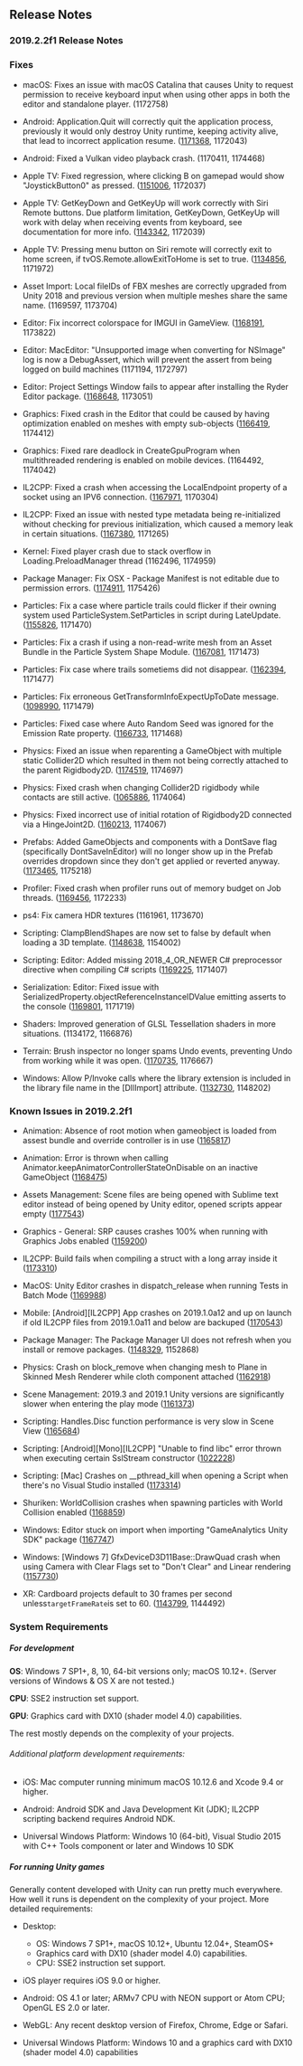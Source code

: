 ## Release Notes

### 2019.2.2f1 Release Notes

### Fixes

-   macOS: Fixes an issue with macOS Catalina that causes Unity to request permission to receive keyboard input when using other apps in both the editor and standalone player. (1172758)

-   Android: Application.Quit will correctly quit the application process, previously it would only destroy Unity runtime, keeping activity alive, that lead to incorrect application resume. ([1171368](https://issuetracker.unity3d.com/issues/reopening-app-after-application-dot-quit-causes-unity-on-android-iap-sdk-to-not-initialise-successfully), 1172043)

-   Android: Fixed a Vulkan video playback crash. (1170411, 1174468)

-   Apple TV: Fixed regression, where clicking B on gamepad would show \"JoystickButton0\" as pressed. ([1151006](https://issuetracker.unity3d.com/issues/tvos-when-b-button-is-pressed-on-a-wireless-controller-connected-to-a-tvos-the-menu-button-joystickbutton0-is-shown-as-held), 1172037)

-   Apple TV: GetKeyDown and GetKeyUp will work correctly with Siri Remote buttons. Due platform limitation, GetKeyDown, GetKeyUp will work with delay when receiving events from keyboard, see documentation for more info. ([1143342](https://issuetracker.unity3d.com/issues/tvos-getkeydown-and-getkeyup-are-set-to-true-every-few-frames-when-holding-down-any-key-on-wireless-tv-remote-or-keyboard), 1172039)

-   Apple TV: Pressing menu button on Siri remote will correctly exit to home screen, if tvOS.Remote.allowExitToHome is set to true. ([1134856](https://issuetracker.unity3d.com/issues/ios-pressing-the-menu-button-on-appletv-remote-doesnt-exit-to-home-screen-when-tvos-dot-remote-dot-allowexittohome-is-set-to-true), 1171972)

-   Asset Import: Local fileIDs of FBX meshes are correctly upgraded from Unity 2018 and previous version when multiple meshes share the same name. (1169597, 1173704)

-   Editor: Fix incorrect colorspace for IMGUI in GameView. ([1168191](https://issuetracker.unity3d.com/issues/gui-dot-drawtexture-is-too-bright-slash-washed-out-when-color-space-is-set-to-linear-mode), 1173822)

-   Editor: MacEditor: \"Unsupported image when converting for NSImage\" log is now a DebugAssert, which will prevent the assert from being logged on build machines (1171194, 1172797)

-   Editor: Project Settings Window fails to appear after installing the Ryder Editor package. ([1168648](https://issuetracker.unity3d.com/issues/project-settings-window-fails-to-appear-after-installing-the-ryder-editor-package), 1173051)

-   Graphics: Fixed crash in the Editor that could be caused by having optimization enabled on meshes with empty sub-objects ([1166419](https://issuetracker.unity3d.com/issues/crash-on-optimizemeshjobdata-optimizemeshjob-when-calling-mesh-dot-optimize), 1174412)

-   Graphics: Fixed rare deadlock in CreateGpuProgram when multithreaded rendering is enabled on mobile devices. (1164492, 1174042)

-   IL2CPP: Fixed a crash when accessing the LocalEndpoint property of a socket using an IPV6 connection. ([1167971](https://issuetracker.unity3d.com/issues/constructor-ipendpoint-ipadress-int-throws-an-exception-when-using-ipv6-tcp-streams-in-il2cpp-builds), 1170304)

-   IL2CPP: Fixed an issue with nested type metadata being re-initialized without checking for previous initialization, which caused a memory leak in certain situations. ([1167380](https://issuetracker.unity3d.com/issues/il2cpp-memory-leak-in-particlesystem-dot-getparticles-when-using-a-mesh-particle), 1171265)

-   Kernel: Fixed player crash due to stack overflow in Loading.PreloadManager thread (1162496, 1174959)

-   Package Manager: Fix OSX - Package Manifest is not editable due to permission errors. ([1174911](https://issuetracker.unity3d.com/issues/osx-package-manifest-is-not-editable-due-to-permission-errors), 1175426)

-   Particles: Fix a case where particle trails could flicker if their owning system used ParticleSystem.SetParticles in script during LateUpdate. ([1155826](https://issuetracker.unity3d.com/issues/particlesystem-trails-cause-artefacts-when-using-setparticles-in-lateupdate-and-particle-gets-destroyed), 1171470)

-   Particles: Fix a crash if using a non-read-write mesh from an Asset Bundle in the Particle System Shape Module. ([1167081](https://issuetracker.unity3d.com/issues/editor-crashes-in-trianglearea3d-when-instantiating-a-particlesystem-prefab-reference-to-a-non-readable-mesh-in-an-assetbundle), 1171473)

-   Particles: Fix case where trails sometiems did not disappear. ([1162394](https://issuetracker.unity3d.com/issues/particle-system-trails-do-not-die-after-particles-die-when-instantiating-large-quantity-of-particle-systems-for-20-plus-seconds), 1171477)

-   Particles: Fix erroneous GetTransformInfoExpectUpToDate message. ([1098990](https://issuetracker.unity3d.com/issues/lwrp-instantiating-particle-system-prefabs-with-ienumerator-produces-errors), 1171479)

-   Particles: Fixed case where Auto Random Seed was ignored for the Emission Rate property. ([1166733](https://issuetracker.unity3d.com/issues/shuriken-auto-random-seed-doesnt-work-for-random-emission-rate-between-constants-or-curves), 1171468)

-   Physics: Fixed an issue when reparenting a GameObject with multiple static Collider2D which resulted in them not being correctly attached to the parent Rigidbody2D. ([1174519](https://issuetracker.unity3d.com/issues/collider-stays-behind-when-gameobject-with-multiple-colliders-is-set-as-child-in-script-of-object-which-moves-using-rigidbody2d), 1174697)

-   Physics: Fixed crash when changing Collider2D rigidbody while contacts are still active. ([1065886](https://issuetracker.unity3d.com/issues/crash-on-gameobject-sendmessageany-when-detached-child-gameobjects-collision-destroys-parent-gameobject), 1174064)

-   Physics: Fixed incorrect use of initial rotation of Rigidbody2D connected via a HingeJoint2D. ([1160213](https://issuetracker.unity3d.com/issues/hingejoint2d-angle-limits-are-not-respected-when-connected-objects-rotation-is-not-0), 1174067)

-   Prefabs: Added GameObjects and components with a DontSave flag (specifically DontSaveInEditor) will no longer show up in the Prefab overrides dropdown since they don\'t get applied or reverted anyway. ([1173465](https://issuetracker.unity3d.com/issues/child-gameobjects-with-hideanddontsave-flag-appear-as-overrides-on-prefab-instances), 1175218)

-   Profiler: Fixed crash when profiler runs out of memory budget on Job threads. ([1169456](https://issuetracker.unity3d.com/issues/gfxdevice-onprofilerframechanged-crash), 1172233)

-   ps4: Fix camera HDR textures (1161961, 1173670)

-   Scripting: ClampBlendShapes are now set to false by default when loading a 3D template. ([1148638](https://issuetracker.unity3d.com/issues/templates-clamp-blendshapes-are-set-to-true-by-default-when-creating-new-projects), 1154002)

-   Scripting: Editor: Added missing 2018_4\_OR_NEWER C# preprocessor directive when compiling C# scripts ([1169225](https://issuetracker.unity3d.com/issues/2018-4-or-newer-define-is-missing-slash-not-working-slash-broken), 1171407)

-   Serialization: Editor: Fixed issue with SerializedProperty.objectReferenceInstanceIDValue emitting asserts to the console ([1169801](https://issuetracker.unity3d.com/issues/serializedproperty-dot-objectreferenceinstanceidvalue-asserts-if-update-has-been-called-for-the-serialized-object), 1171719)

-   Shaders: Improved generation of GLSL Tessellation shaders in more situations. (1134172, 1166876)

-   Terrain: Brush inspector no longer spams Undo events, preventing Undo from working while it was open. ([1170735](https://issuetracker.unity3d.com/issues/having-the-custom-brush-menu-open-with-custom-brush-texture-set-to-none-breaks-undo-functionality), 1176667)

-   Windows: Allow P/Invoke calls where the library extension is included in the library file name in the \[DllImport\] attribute. ([1132730](https://issuetracker.unity3d.com/issues/fallback-p-slash-invoke-dll-resolution-is-broken-on-windows), 1148202)

### Known Issues in 2019.2.2f1

-   Animation: Absence of root motion when gameobject is loaded from assest bundle and override controller is in use ([1165817](https://issuetracker.unity3d.com/issues/animation-absence-of-root-motion-when-gameobject-is-loaded-from-assest-bundle-and-override-controller-is-in-use))

-   Animation: Error is thrown when calling Animator.keepAnimatorControllerStateOnDisable on an inactive GameObject ([1168475](https://issuetracker.unity3d.com/issues/animation-error-is-thrown-when-calling-animator-dot-keepanimatorcontrollerstateondisable-on-an-inactive-gameobject))

-   Assets Management: Scene files are being opened with Sublime text editor instead of being opened by Unity editor, opened scripts appear empty ([1177543](https://issuetracker.unity3d.com/issues/scene-files-are-being-opened-with-a-script-editor-instead-of-being-opened-by-unity-editor))

-   Graphics - General: SRP causes crashes 100% when running with Graphics Jobs enabled ([1159200](https://issuetracker.unity3d.com/issues/srp-causes-crashes-100-percent-when-running-with-graphics-jobs-enabled))

-   IL2CPP: Build fails when compiling a struct with a long array inside it ([1173310](https://issuetracker.unity3d.com/issues/il2cpp-build-fails-when-compiling-a-struct-with-a-long-array-inside-it))

-   MacOS: Unity Editor crashes in dispatch_release when running Tests in Batch Mode ([1169988](https://issuetracker.unity3d.com/issues/dispatch-semaphore-dispose-crashes-when-running-tests-in-batch-mode))

-   Mobile: \[Android\]\[IL2CPP\] App crashes on 2019.1.0a12 and up on launch if old IL2CPP files from 2019.1.0a11 and below are backuped ([1170543](https://issuetracker.unity3d.com/issues/android-il2cpp-app-crashes-on-2019-dot-1-0a12-and-up-on-launch-if-old-il2cpp-files-from-2019-dot-1-0a11-and-below-are-backuped))

-   Package Manager: The Package Manager UI does not refresh when you install or remove packages. ([1148329](https://issuetracker.unity3d.com/issues/the-package-manager-ui-does-not-refresh-when-packages-are-installed-or-removed), 1152868)

-   Physics: Crash on block_remove when changing mesh to Plane in Skinned Mesh Renderer while cloth component attached ([1162918](https://issuetracker.unity3d.com/issues/crash-on-block-remove-when-changing-mesh-to-plane-in-skinned-mesh-renderer-while-cloth-component-attached))

-   Scene Management: 2019.3 and 2019.1 Unity versions are significantly slower when entering the play mode ([1161373](https://issuetracker.unity3d.com/issues/2019-dot-3-and-2019-dot-1-streams-are-significantly-slower-when-entering-the-play-mode))

-   Scripting: Handles.Disc function performance is very slow in Scene View ([1165684](https://issuetracker.unity3d.com/issues/handles-dot-disc-function-performance-is-very-slow-in-scene-view))

-   Scripting: \[Android\]\[Mono\]\[IL2CPP\] \"Unable to find libc\" error thrown when executing certain SslStream constructor ([1022228](https://issuetracker.unity3d.com/issues/android-mono-il2cpp-unable-to-find-libc-error-thrown-when-executing-certain-sslstream-constructor))

-   Scripting: \[Mac\] Crashes on \_\_pthread_kill when opening a Script when there\'s no Visual Studio installed ([1173314](https://issuetracker.unity3d.com/issues/mac-crashes-on-pthread-kill-when-opening-a-script-when-theres-no-visual-studio-installed))

-   Shuriken: WorldCollision crashes when spawning particles with World Collision enabled ([1168859](https://issuetracker.unity3d.com/issues/worldcollision-crashes-when-spawning-particles-with-world-collision-enabled))

-   Windows: Editor stuck on import when importing \"GameAnalytics Unity SDK\" package ([1167747](https://issuetracker.unity3d.com/issues/editor-stuck-on-import-when-importing-gameanalytics-unity-sdk-package))

-   Windows: \[Windows 7\] GfxDeviceD3D11Base::DrawQuad crash when using Camera with Clear Flags set to \"Don\'t Clear\" and Linear rendering ([1157730](https://issuetracker.unity3d.com/issues/windows-7-player-crashes-on-pal-memory-free-when-using-camera-with-clear-flags-set-to-dont-clear))

-   XR: Cardboard projects default to 30 frames per second unless` targetFrameRate `is set to 60. ([1143799](https://issuetracker.unity3d.com/issues/cardboard-projects-default-to-30fps), 1144492)

### System Requirements

##### For development

**OS**: Windows 7 SP1+, 8, 10, 64-bit versions only; macOS 10.12+. (Server versions of Windows & OS X are not tested.)

**CPU**: SSE2 instruction set support.

**GPU**: Graphics card with DX10 (shader model 4.0) capabilities.

The rest mostly depends on the complexity of your projects.

###### Additional platform development requirements:

-   iOS: Mac computer running minimum macOS 10.12.6 and Xcode 9.4 or higher.

-   Android: Android SDK and Java Development Kit (JDK); IL2CPP scripting backend requires Android NDK.

-   Universal Windows Platform: Windows 10 (64-bit), Visual Studio 2015 with C++ Tools component or later and Windows 10 SDK

##### For running Unity games

Generally content developed with Unity can run pretty much everywhere. How well it runs is dependent on the complexity of your project. More detailed requirements:

-   Desktop:

    -   OS: Windows 7 SP1+, macOS 10.12+, Ubuntu 12.04+, SteamOS+
    -   Graphics card with DX10 (shader model 4.0) capabilities.
    -   CPU: SSE2 instruction set support.

-   iOS player requires iOS 9.0 or higher.

-   Android: OS 4.1 or later; ARMv7 CPU with NEON support or Atom CPU; OpenGL ES 2.0 or later.

-   WebGL: Any recent desktop version of Firefox, Chrome, Edge or Safari.

-   Universal Windows Platform: Windows 10 and a graphics card with DX10 (shader model 4.0) capabilities
